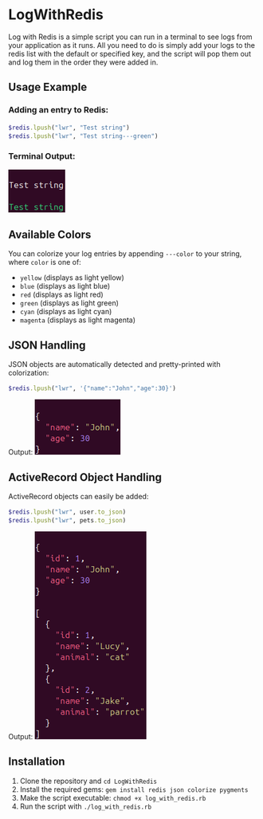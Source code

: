 # LogWithRedis

Log with Redis is a simple script you can run in a terminal to see logs from your application as it runs. All you need to do is simply add your logs to the redis list with the default or specified key, and the script will pop them out and log them in the order they were added in.

## Usage Example

### Adding an entry to Redis:

```ruby
$redis.lpush("lwr", "Test string")
$redis.lpush("lwr", "Test string---green")
```

### Terminal Output:

![String Output](example_screenshots/string_output.png)

## Available Colors

You can colorize your log entries by appending `---color` to your string, where `color` is one of:

- `yellow` (displays as light yellow)
- `blue` (displays as light blue)
- `red` (displays as light red)
- `green` (displays as light green)
- `cyan` (displays as light cyan)
- `magenta` (displays as light magenta)

## JSON Handling

JSON objects are automatically detected and pretty-printed with colorization:

```ruby
$redis.lpush("lwr", '{"name":"John","age":30}')
```

Output:
![JSON Output](example_screenshots/json_output.png)

## ActiveRecord Object Handling

ActiveRecord objects can easily be added:

```ruby
$redis.lpush("lwr", user.to_json)
$redis.lpush("lwr", pets.to_json)
```

Output:
![ActiveRecord Output](example_screenshots/activerecord_output.png)

## Installation

1. Clone the repository and `cd LogWithRedis`
2. Install the required gems: `gem install redis json colorize pygments`
3. Make the script executable: `chmod +x log_with_redis.rb`
4. Run the script with `./log_with_redis.rb`
